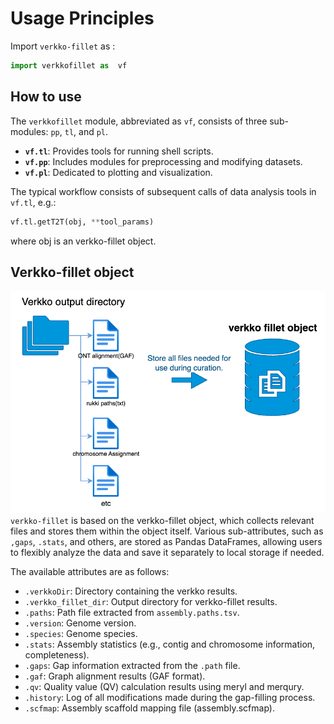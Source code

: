 # Usage Principles

Import `verkko-fillet` as :
```python
import verkkofillet as  vf
```

## How to use
The `verkkofillet` module, abbreviated as `vf`, consists of three sub-modules: `pp`, `tl`, and `pl`.

- **`vf.tl`**: Provides tools for running shell scripts.  
- **`vf.pp`**: Includes modules for preprocessing and modifying datasets.  
- **`vf.pl`**: Dedicated to plotting and visualization.  

The typical workflow consists of subsequent calls of data analysis tools in `vf.tl`, e.g.:
```python
vf.tl.getT2T(obj, **tool_params)
```
where obj is an verkko-fillet object.    

## Verkko-fillet object
![verkkofilletobj](../data/test_giraffe/fig/giraffe_complete_verkko-verkko_filletObj.png)
`verkko-fillet` is based on the verkko-fillet object, which collects relevant files and stores them within the object itself. Various sub-attributes, such as `,gaps`, `.stats`, and others, are stored as Pandas DataFrames, allowing users to flexibly analyze the data and save it separately to local storage if needed.

The available attributes are as follows:
* `.verkkoDir`: Directory containing the verkko results.
* `.verkko_fillet_dir`: Output directory for verkko-fillet results.
* `.paths`: Path file extracted from `assembly.paths.tsv`.
* `.version`: Genome version.
* `.species`: Genome species.
* `.stats`: Assembly statistics (e.g., contig and chromosome information, completeness).
* `.gaps`: Gap information extracted from the  `.path` file.
* `.gaf`: Graph alignment results (GAF format).
* `.qv`: Quality value (QV) calculation results using meryl and merqury.
* `.history`: Log of all modifications made during the gap-filling process.
* `.scfmap`: Assembly scaffold mapping file (assembly.scfmap).